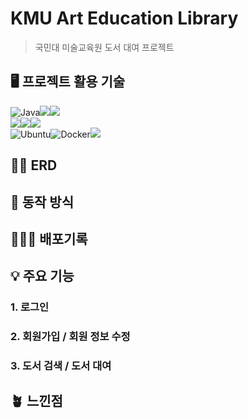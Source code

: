 # KMU Art Education Library
> 국민대 미술교육원 도서 대여 프로젝트

## 🖥️ 프로젝트 활용 기술 
<p>
	
![Java](https://img.shields.io/badge/java-%23ED8B00.svg?style=for-the-badge&logo=openjdk&logoColor=white)<img src="https://img.shields.io/badge/thymeleaf-005F0F?style=for-the-badge&logo=thymeleaf&logoColor=white"><img src="https://img.shields.io/badge/mysql-4479A1?style=for-the-badge&logo=mysql&logoColor=white">
<br>
<img src="https://img.shields.io/badge/Spring-6DB33F?style=for-the-badge&logo=Spring&logoColor=white"><img src="https://img.shields.io/badge/springsecurity-6DB33F?style=for-the-badge&logo=springsecurity&logoColor=white"><img src="https://img.shields.io/badge/spring data jpa-6DB33F?style=for-the-badge&logo=Spring&logoColor=white">
<br>![Ubuntu](https://img.shields.io/badge/Ubuntu-E95420?style=for-the-badge&logo=ubuntu&logoColor=white)![Docker](https://img.shields.io/badge/docker-%230db7ed.svg?style=for-the-badge&logo=docker&logoColor=white)<img src="https://img.shields.io/badge/aws-232F3E.svg?&style=for-the-badge&logo=amazonaws&logoColor=white">

</p>

## ✍🏻 ERD 


## 🌟 동작 방식 





## 🧑🏻‍💻 배포기록 


## 💡 주요 기능
### 1. 로그인

### 2. 회원가입 / 회원 정보 수정

### 3. 도서 검색 / 도서 대여


## 🪴 느낀점 

